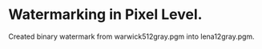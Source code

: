 # Watermarking in Pixel Level.

Created binary watermark from warwick512gray.pgm into lena12gray.pgm.
